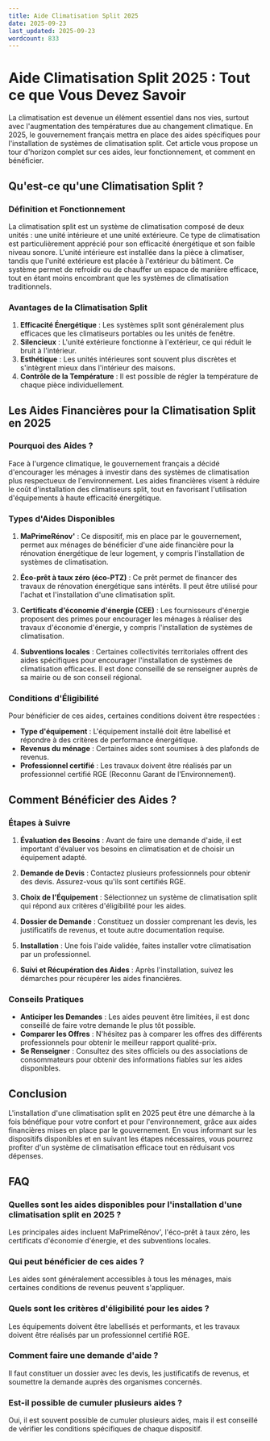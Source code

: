 ```yaml
---
title: Aide Climatisation Split 2025
date: 2025-09-23
last_updated: 2025-09-23
wordcount: 833
---
```


# Aide Climatisation Split 2025 : Tout ce que Vous Devez Savoir

La climatisation est devenue un élément essentiel dans nos vies, surtout avec l'augmentation des températures due au changement climatique. En 2025, le gouvernement français mettra en place des aides spécifiques pour l'installation de systèmes de climatisation split. Cet article vous propose un tour d'horizon complet sur ces aides, leur fonctionnement, et comment en bénéficier.

## Qu'est-ce qu'une Climatisation Split ?

### Définition et Fonctionnement

La climatisation split est un système de climatisation composé de deux unités : une unité intérieure et une unité extérieure. Ce type de climatisation est particulièrement apprécié pour son efficacité énergétique et son faible niveau sonore. L'unité intérieure est installée dans la pièce à climatiser, tandis que l'unité extérieure est placée à l'extérieur du bâtiment. Ce système permet de refroidir ou de chauffer un espace de manière efficace, tout en étant moins encombrant que les systèmes de climatisation traditionnels.

### Avantages de la Climatisation Split

1. **Efficacité Énergétique** : Les systèmes split sont généralement plus efficaces que les climatiseurs portables ou les unités de fenêtre.
2. **Silencieux** : L'unité extérieure fonctionne à l'extérieur, ce qui réduit le bruit à l'intérieur.
3. **Esthétique** : Les unités intérieures sont souvent plus discrètes et s'intègrent mieux dans l'intérieur des maisons.
4. **Contrôle de la Température** : Il est possible de régler la température de chaque pièce individuellement.

## Les Aides Financières pour la Climatisation Split en 2025

### Pourquoi des Aides ?

Face à l'urgence climatique, le gouvernement français a décidé d'encourager les ménages à investir dans des systèmes de climatisation plus respectueux de l'environnement. Les aides financières visent à réduire le coût d'installation des climatiseurs split, tout en favorisant l'utilisation d'équipements à haute efficacité énergétique.

### Types d'Aides Disponibles

1. **MaPrimeRénov'** : Ce dispositif, mis en place par le gouvernement, permet aux ménages de bénéficier d'une aide financière pour la rénovation énergétique de leur logement, y compris l'installation de systèmes de climatisation.
   
2. **Éco-prêt à taux zéro (éco-PTZ)** : Ce prêt permet de financer des travaux de rénovation énergétique sans intérêts. Il peut être utilisé pour l'achat et l'installation d'une climatisation split.

3. **Certificats d'économie d'énergie (CEE)** : Les fournisseurs d'énergie proposent des primes pour encourager les ménages à réaliser des travaux d'économie d'énergie, y compris l'installation de systèmes de climatisation.

4. **Subventions locales** : Certaines collectivités territoriales offrent des aides spécifiques pour encourager l'installation de systèmes de climatisation efficaces. Il est donc conseillé de se renseigner auprès de sa mairie ou de son conseil régional.

### Conditions d'Éligibilité

Pour bénéficier de ces aides, certaines conditions doivent être respectées :

- **Type d'équipement** : L'équipement installé doit être labellisé et répondre à des critères de performance énergétique.
- **Revenus du ménage** : Certaines aides sont soumises à des plafonds de revenus.
- **Professionnel certifié** : Les travaux doivent être réalisés par un professionnel certifié RGE (Reconnu Garant de l’Environnement).

## Comment Bénéficier des Aides ?

### Étapes à Suivre

1. **Évaluation des Besoins** : Avant de faire une demande d'aide, il est important d'évaluer vos besoins en climatisation et de choisir un équipement adapté.

2. **Demande de Devis** : Contactez plusieurs professionnels pour obtenir des devis. Assurez-vous qu'ils sont certifiés RGE.

3. **Choix de l'Équipement** : Sélectionnez un système de climatisation split qui répond aux critères d'éligibilité pour les aides.

4. **Dossier de Demande** : Constituez un dossier comprenant les devis, les justificatifs de revenus, et toute autre documentation requise.

5. **Installation** : Une fois l'aide validée, faites installer votre climatisation par un professionnel.

6. **Suivi et Récupération des Aides** : Après l'installation, suivez les démarches pour récupérer les aides financières.

### Conseils Pratiques

- **Anticiper les Demandes** : Les aides peuvent être limitées, il est donc conseillé de faire votre demande le plus tôt possible.
- **Comparer les Offres** : N'hésitez pas à comparer les offres des différents professionnels pour obtenir le meilleur rapport qualité-prix.
- **Se Renseigner** : Consultez des sites officiels ou des associations de consommateurs pour obtenir des informations fiables sur les aides disponibles.

## Conclusion

L'installation d'une climatisation split en 2025 peut être une démarche à la fois bénéfique pour votre confort et pour l'environnement, grâce aux aides financières mises en place par le gouvernement. En vous informant sur les dispositifs disponibles et en suivant les étapes nécessaires, vous pourrez profiter d'un système de climatisation efficace tout en réduisant vos dépenses.

## FAQ

### Quelles sont les aides disponibles pour l'installation d'une climatisation split en 2025 ?

Les principales aides incluent MaPrimeRénov', l'éco-prêt à taux zéro, les certificats d'économie d'énergie, et des subventions locales.

### Qui peut bénéficier de ces aides ?

Les aides sont généralement accessibles à tous les ménages, mais certaines conditions de revenus peuvent s'appliquer.

### Quels sont les critères d'éligibilité pour les aides ?

Les équipements doivent être labellisés et performants, et les travaux doivent être réalisés par un professionnel certifié RGE.

### Comment faire une demande d'aide ?

Il faut constituer un dossier avec les devis, les justificatifs de revenus, et soumettre la demande auprès des organismes concernés.

### Est-il possible de cumuler plusieurs aides ?

Oui, il est souvent possible de cumuler plusieurs aides, mais il est conseillé de vérifier les conditions spécifiques de chaque dispositif.
